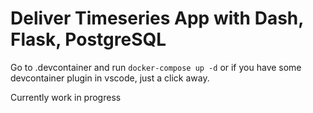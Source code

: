 # Deliver Timeseries App with Dash, Flask, PostgreSQL

Go to .devcontainer and run `docker-compose up -d` or if you have some devcontainer plugin in vscode, just a click away.

Currently work in progress
